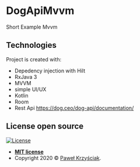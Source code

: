# DogApiMvvm
Short Example Mvvm

 
 
## Technologies
Project is created with:

* Depedency injection with Hilt  
* RxJava 3
* MVVM
* simple UI/UX 
* Kotlin 
* Room
* Rest Api https://dog.ceo/dog-api/documentation/

## License open source 

[![License](http://img.shields.io/:license-mit-blue.svg?style=flat-square)](http://badges.mit-license.org)

- **[MIT license](http://opensource.org/licenses/mit-license.php)**
- Copyright 2020 © <a href="https://github.com/Lukieoo" target="_blank">Paweł Krzyściak</a>.
